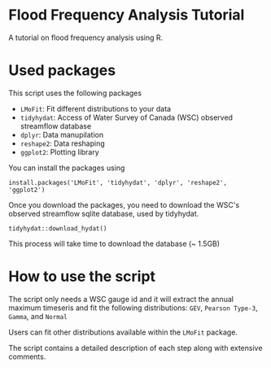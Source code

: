 # Flood Frequency Analysis Tutorial
A tutorial on flood frequency analysis using R.

# Used packages

This script uses the following packages
* `LMoFit`: Fit different distributions to your data
* `tidyhydat`: Access of Water Survey of Canada (WSC) observed streamflow database
* `dplyr`: Data manupilation
* `reshape2`: Data reshaping
* `ggplot2`: Plotting library

You can install the packages using

    install.packages('LMoFit', 'tidyhydat', 'dplyr', 'reshape2', 'ggplot2')

Once you download the packages, you need to download the WSC's observed streamflow sqlite database, used by tidyhydat.

    tidyhydat::download_hydat()
This process will take time to download the database (~ 1.5GB)

# How to use the script

The script only needs a WSC gauge id and it will extract the annual maximum timeseris and fit the following distributions: `GEV`, `Pearson Type-3`, `Gamma`, and `Normal`

Users can fit other distributions available within the `LMoFit` package.

The script contains a detailed description of each step along with extensive comments.
